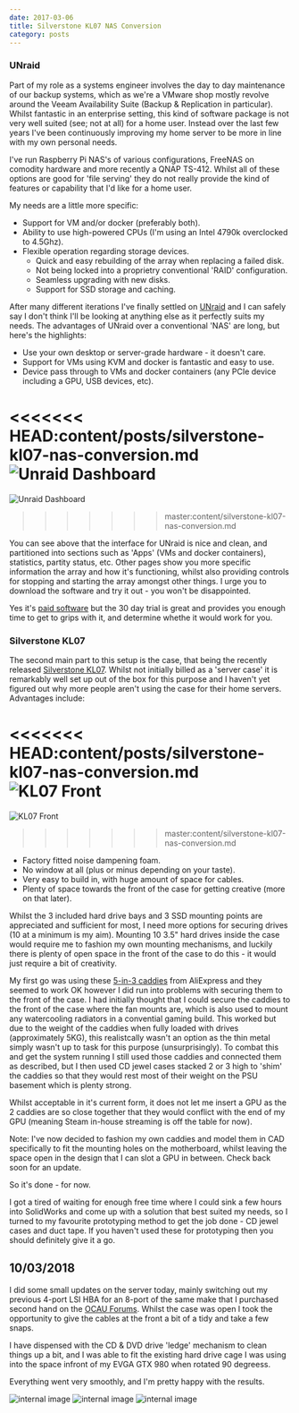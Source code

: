 ```yaml
---
date: 2017-03-06
title: Silverstone KL07 NAS Conversion
category: posts
---
```


### UNraid

Part of my role as a systems engineer involves the day to day maintenance of our backup systems, which as we're a VMware shop mostly revolve around the Veeam Availability Suite (Backup & Replication in particular). Whilst fantastic in an enterprise setting, this kind of software package is not very well suited (see; not at all) for a home user. Instead over the last few years I've been continuously improving my home server to be more in line with my own personal needs.

I've run Raspberry Pi NAS's of various configurations, FreeNAS on comodity hardware and more recently a QNAP TS-412. Whilst all of these options are good for 'file serving' they do not really provide the kind of features or capability that I'd like for a home user.

My needs are a little more specific:

-   Support for VM and/or docker (preferably both).
-   Ability to use high-powered CPUs (I'm using an Intel 4790k
    overclocked to 4.5Ghz).
-   Flexible operation regarding storage devices.
    -   Quick and easy rebuilding of the array when replacing a failed
        disk.
    -   Not being locked into a proprietry conventional 'RAID'
        configuration.
    -   Seamless upgrading with new disks.
    -   Support for SSD storage and caching.

After many different iterations I've finally settled on [UNraid](https://lime-technology.com/) and I can safely say I don't think I'll be looking at anything else as it perfectly suits my needs. The advantages of UNraid over a conventional 'NAS' are long, but here's the highlights:

-   Use your own desktop or server-grade hardware - it doesn't care.
-   Support for VMs using KVM and docker is fantastic and easy to use.
-   Device pass through to VMs and docker containers (any PCIe device
    including a GPU, USB devices, etc).

<<<<<<< HEAD:content/posts/silverstone-kl07-nas-conversion.md
![Unraid Dashboard](/img/unraid-f9979514.jpg)
=======
![Unraid Dashboard]({static}/images/unraid-f9979514.jpg)
>>>>>>> master:content/silverstone-kl07-nas-conversion.md

You can see above that the interface for UNraid is nice and clean, and partitioned into sections such as 'Apps' (VMs and docker containers), statistics, partity status, etc. Other pages show you more specific information the array and how it's functioning, whilst also providing controls for stopping and starting the array amongst other things. I urge you to download the software and try it out - you won't be disappointed.

Yes it's [paid software](https://lime-technology.com/pricing/) but the 30 day trial is great and provides you enough time to get to grips with it, and determine whethe it would work for you.

### Silverstone KL07

The second main part to this setup is the case, that being the recently released [Silverstone
KL07](http://www.silverstonetek.com/product.php?area=en&pid=680). Whilst not initially billed as a 'server case' it is remarkably well set up out of the box for this purpose and I haven't yet figured out why more people aren't using the case for their home servers. Advantages include:

<<<<<<< HEAD:content/posts/silverstone-kl07-nas-conversion.md
![KL07 Front](/img/b490e258-kl07-1.jpg)
=======
![KL07 Front]({static}/images/b490e258-kl07-1.jpg)
>>>>>>> master:content/silverstone-kl07-nas-conversion.md

-   Factory fitted noise dampening foam.
-   No window at all (plus or minus depending on your taste).
-   Very easy to build in, with huge amount of space for cables.
-   Plenty of space towards the front of the case for getting creative
    (more on that later).

Whilst the 3 included hard drive bays and 3 SSD mounting points are appreciated and sufficient for most, I need more options for securing drives (10 at a minimum is my aim). Mounting 10 3.5" hard drives inside the case would require me to fashion my own mounting mechanisms, and luckily there is plenty of open space in the front of the case to do this - it would just require a bit of creativity.

My first go was using these [5-in-3 caddies](https://www.aliexpress.com/item/5-25-to-3-5-SATA-SAS-HDD-Hard-Drive-Cage-Adapter-Tray-Caddy-Rack-Bracket/1993113502.html) from AliExpress and they seemed to work OK however I did run into problems with securing them to the front of the case. I had initially thought that I could secure the caddies to the front of the case where the fan mounts are, which is also used to mount any watercooling radiators in a convential gaming build. This worked but due to the weight of the caddies when fully loaded with drives (approximately 5KG), this realistcally wasn't an option as the thin metal simply wasn't up to task for this purpose (unsurprisingly). To combat this and get the system running I still used those caddies and connected them as described, but I then used CD jewel cases stacked 2 or 3 high to 'shim' the caddies so that they would rest most of their weight on the PSU basement which is plenty strong.

Whilst acceptable in it's current form, it does not let me insert a GPU as the 2 caddies are so close together that they would conflict with the end of my GPU (meaning Steam in-house streaming is off the table for now).

Note: I've now decided to fashion my own caddies and model them in CAD specifically to fit the mounting holes on the motherboard, whilst leaving the space open in the design that I can slot a GPU in between. Check back soon for an update.

So it's done - for now.

I got a tired of waiting for enough free time where I could sink a few hours into SolidWorks and come up with a solution that best suited my needs, so I turned to my favourite prototyping method to get the job done - CD jewel cases and duct tape. If you haven't used these for prototyping then you should definitely give it a go.


10/03/2018
----------

I did some small updates on the server today, mainly switching out my previous 4-port LSI HBA for an 8-port of the same make that I purchased second hand on the [OCAU Forums](https://forums.overclockers.com.au/). Whilst the case was open I took the opportunity to give the cables at the front a bit of a tidy and take a few snaps.

I have dispensed with the CD & DVD drive 'ledge' mechanism to clean things up a bit, and I was able to fit the existing hard drive cage I was using into the space infront of my EVGA GTX 980 when rotated 90 degreess. 

Everything went very smoothly, and I'm pretty happy with the results.

![internal image](https://i.imgur.com/TAoMvg4l.jpg)
![internal image](https://i.imgur.com/yRVGjVfl.jpg)
![internal image](https://i.imgur.com/ZCkjuMAl.jpg)
